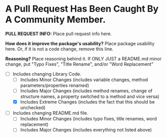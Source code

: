 # A Pull Request Has Been Caught By A Community Member.

**PULL REQUEST INFO:** Place pull request info here.

**How does it improve the package's usability?** Place package usability here. Or, if it is not a code change, remove this line.

**Reasoning?** Place reasoning behind it. If ONLY JUST a README.md minor change, put "Typo Fixes", "Title Rename", and/or "Word Replacement"

- [ ] Includes changing Library Code.
    - [ ] Includes Minor Changes (includes variable changes, method parameters/properties renamed)
    - [ ] Includes Major Changes (includes method renames, change of structure names, a property switched to a method and vice versa)
    - [x] Includes Extreme Changes (includes the fact that this should be unchecked)
- [ ] Includes changing README.md file.
    - [ ] Includes Minor Changes (includes typo fixes, title renames, word replacement)
    - [ ] Includes Major Changes (includes everything not listed above)